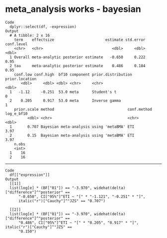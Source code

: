 # meta_analysis works - bayesian

    Code
      dplyr::select(df, -expression)
    Output
      # A tibble: 2 x 16
        term    effectsize                       estimate std.error conf.level
        <chr>   <chr>                               <dbl>     <dbl>      <dbl>
      1 Overall meta-analytic posterior estimate   -0.650     0.222       0.95
      2 tau     meta-analytic posterior estimate    0.486     0.184       0.95
        conf.low conf.high  bf10 component prior.distribution prior.location
           <dbl>     <dbl> <dbl> <chr>     <chr>                       <dbl>
      1   -1.12     -0.251  53.0 meta      Student's t                     0
      2    0.205     0.917  53.0 meta      Inverse gamma                   1
        prior.scale method                                 conf.method log_e_bf10
              <dbl> <chr>                                  <chr>            <dbl>
      1       0.707 Bayesian meta-analysis using 'metaBMA' ETI               3.97
      2       0.15  Bayesian meta-analysis using 'metaBMA' ETI               3.97
        n.obs
        <int>
      1    16
      2    16

---

    Code
      df[["expression"]]
    Output
      [[1]]
      list(log[e] * (BF["01"]) == "-3.970", widehat(delta)["difference"]^"posterior" == 
          "-0.650", CI["95%"]^ETI ~ "[" * "-1.121", "-0.251" * "]", 
          italic("r")["Cauchy"]^"JZS" == "0.707")
      
      [[2]]
      list(log[e] * (BF["01"]) == "-3.970", widehat(delta)["difference"]^"posterior" == 
          "0.486", CI["95%"]^ETI ~ "[" * "0.205", "0.917" * "]", italic("r")["Cauchy"]^"JZS" == 
          "0.150")
      

